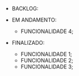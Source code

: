 * BACKLOG:


* EM ANDAMENTO:

    * FUNCIONALIDADE 4;
    
    

* FINALIZADO:
    * FUNCIONALIDADE 1;
    * FUNCIONALIDADE 2;
    * FUNCIONALIDADE 3;
